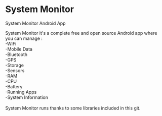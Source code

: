 # System Monitor
System Monitor Android App

System Monitor it's a complete free and open source Android app where you can manage :
<br>-WiFi
<br>-Mobile Data
<br>-Bluetooth
<br>-GPS
<br>-Storage
<br>-Sensors
<br>-RAM
<br>-CPU
<br>-Battery
<br>-Running Apps
<br>-System Information
<br><br>
System Monitor runs thanks to some libraries included in this git.
